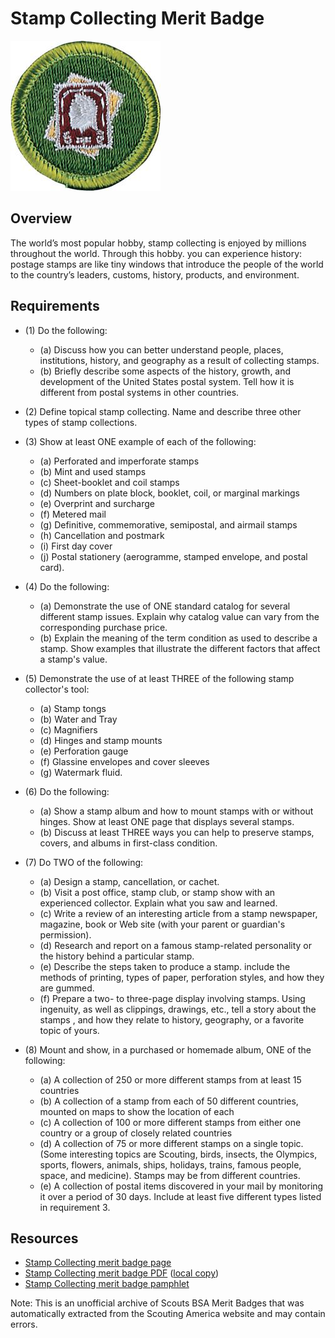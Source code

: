 

# Stamp Collecting Merit Badge

![Stamp Collecting Merit Badge](images/stamp-collecting-merit-badge.jpg)

## Overview



The world’s most popular hobby, stamp collecting is enjoyed by millions throughout the world. Through this hobby. you can experience history: postage stamps are like tiny windows that introduce the people of the world to the country’s leaders, customs, history, products, and environment.

## Requirements

* (1) Do the following:
    * (a) Discuss how you can better understand people, places, institutions, history, and geography as a result of collecting stamps.
    * (b) Briefly describe some aspects of the history, growth, and development of the United States postal system. Tell how it is different from postal systems in other countries.


* (2) Define topical stamp collecting.  Name and describe three other types of stamp collections.
* (3) Show at least ONE example of each of the following:
    * (a) Perforated and imperforate stamps
    * (b) Mint and used stamps
    * (c) Sheet-booklet and coil stamps
    * (d) Numbers on plate block, booklet, coil, or marginal markings
    * (e) Overprint and surcharge
    * (f) Metered mail
    * (g) Definitive, commemorative, semipostal, and airmail stamps
    * (h) Cancellation and postmark
    * (i) First day cover
    * (j) Postal stationery (aerogramme, stamped envelope, and postal card).


* (4) Do the following:
    * (a) Demonstrate the use of ONE standard catalog for several different stamp issues. Explain why catalog value can vary from the corresponding purchase price.
    * (b) Explain the meaning of the term condition as used to describe a stamp. Show examples that illustrate the different factors that affect a stamp's value.


* (5) Demonstrate the use of at least THREE of the following stamp collector's tool:
    * (a) Stamp tongs
    * (b) Water and Tray
    * (c) Magnifiers
    * (d) Hinges and stamp mounts
    * (e) Perforation gauge
    * (f) Glassine envelopes and cover sleeves
    * (g) Watermark fluid.


* (6) Do the following:
    * (a) Show a stamp album and how to mount stamps with or without hinges. Show at least ONE page that displays several stamps.
    * (b) Discuss at least THREE ways you can help to preserve stamps, covers, and albums in first-class condition.


* (7) Do TWO of the following:
    * (a) Design a stamp, cancellation, or cachet.
    * (b) Visit a post office, stamp club, or stamp show with an experienced collector. Explain what you saw and learned.
    * (c) Write a review of an interesting article from a stamp newspaper, magazine, book or Web site (with your parent or guardian's permission).
    * (d) Research and report on a famous stamp-related personality or the history behind a particular stamp.
    * (e) Describe the steps taken to produce a stamp. include the methods of printing, types of paper, perforation styles, and how they are gummed.
    * (f) Prepare a two- to three-page display involving stamps. Using ingenuity, as well as clippings, drawings, etc., tell a story about the stamps , and how they relate to history, geography, or a favorite topic of yours.


* (8) Mount and show, in a purchased or homemade album, ONE of the following:
    * (a) A collection of 250 or more different stamps from at least 15 countries
    * (b) A collection of a stamp from each of 50 different countries, mounted on maps to show the location of each
    * (c) A collection of 100 or more different stamps from either one country or a group of closely related countries
    * (d) A collection of 75 or more different stamps on a single topic. (Some interesting topics are Scouting, birds, insects, the Olympics, sports, flowers, animals, ships, holidays, trains, famous people, space, and medicine). Stamps may be from different countries.
    * (e) A collection of postal items discovered in your mail by monitoring it over a period of 30 days. Include at least five different types listed in requirement 3.




## Resources

- [Stamp Collecting merit badge page](https://www.scouting.org/merit-badges/stamp-collecting/)
- [Stamp Collecting merit badge PDF](https://filestore.scouting.org/filestore/Merit_Badge_ReqandRes/Pamphlets/Stamp%20Collecting_2024.pdf) ([local copy](files/stamp-collecting-merit-badge.pdf))
- [Stamp Collecting merit badge pamphlet](https://www.scoutshop.org/bsa-stamp-collecting-merit-badge-pamphlet-661040.html)

Note: This is an unofficial archive of Scouts BSA Merit Badges that was automatically extracted from the Scouting America website and may contain errors.